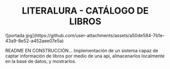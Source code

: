 <h1><center>LITERALURA - CATÁLOGO DE LIBROS</h1></center>
![portada jpg](https://github.com/user-attachments/assets/a50de584-7b1e-43a9-8e52-a452aee07e5a)


README EN CONSTRUCCIÓN...
Implementación de un sistema capaz de captar información de libros por medio de una api, almacenarlos localmente en la base de datos, y mostrarlos.
